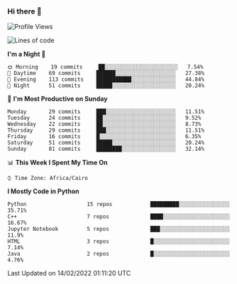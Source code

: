 ### Hi there 👋

<!--
**AMR-KELEG/AMR-KELEG** is a ✨ _special_ ✨ repository because its `README.md` (this file) appears on your GitHub profile.

Here are some ideas to get you started:

- 🔭 I’m currently working on ...
- 🌱 I’m currently learning ...
- 👯 I’m looking to collaborate on ...
- 🤔 I’m looking for help with ...
- 💬 Ask me about ...
- 📫 How to reach me: ...
- 😄 Pronouns: ...
- ⚡ Fun fact: ...
-->

<!--START_SECTION:waka-->
![Profile Views](http://img.shields.io/badge/Profile%20Views-6-blue)

![Lines of code](https://img.shields.io/badge/From%20Hello%20World%20I%27ve%20Written-3%20Million%20lines%20of%20code-blue)

**I'm a Night 🦉** 

```text
🌞 Morning    19 commits     ██░░░░░░░░░░░░░░░░░░░░░░░   7.54% 
🌆 Daytime    69 commits     ██████░░░░░░░░░░░░░░░░░░░   27.38% 
🌃 Evening    113 commits    ███████████░░░░░░░░░░░░░░   44.84% 
🌙 Night      51 commits     █████░░░░░░░░░░░░░░░░░░░░   20.24%

```
📅 **I'm Most Productive on Sunday** 

```text
Monday       29 commits     ███░░░░░░░░░░░░░░░░░░░░░░   11.51% 
Tuesday      24 commits     ██░░░░░░░░░░░░░░░░░░░░░░░   9.52% 
Wednesday    22 commits     ██░░░░░░░░░░░░░░░░░░░░░░░   8.73% 
Thursday     29 commits     ███░░░░░░░░░░░░░░░░░░░░░░   11.51% 
Friday       16 commits     █░░░░░░░░░░░░░░░░░░░░░░░░   6.35% 
Saturday     51 commits     █████░░░░░░░░░░░░░░░░░░░░   20.24% 
Sunday       81 commits     ████████░░░░░░░░░░░░░░░░░   32.14%

```


📊 **This Week I Spent My Time On** 

```text
⌚︎ Time Zone: Africa/Cairo

```

**I Mostly Code in Python** 

```text
Python                   15 repos            █████████░░░░░░░░░░░░░░░░   35.71% 
C++                      7 repos             ████░░░░░░░░░░░░░░░░░░░░░   16.67% 
Jupyter Notebook         5 repos             ███░░░░░░░░░░░░░░░░░░░░░░   11.9% 
HTML                     3 repos             █░░░░░░░░░░░░░░░░░░░░░░░░   7.14% 
Java                     2 repos             █░░░░░░░░░░░░░░░░░░░░░░░░   4.76%

```



 Last Updated on 14/02/2022 01:11:20 UTC
<!--END_SECTION:waka-->
